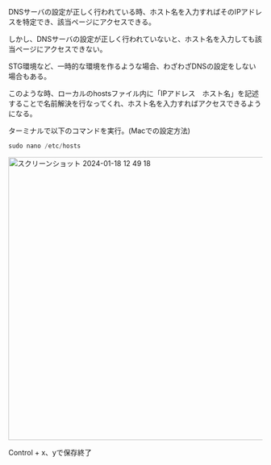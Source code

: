 DNSサーバの設定が正しく行われている時、ホスト名を入力すればそのIPアドレスを特定でき、該当ページにアクセスできる。

しかし、DNSサーバの設定が正しく行われていないと、ホスト名を入力しても該当ページにアクセスできない。

STG環境など、一時的な環境を作るような場合、わざわざDNSの設定をしない場合もある。

このような時、ローカルのhostsファイル内に「IPアドレス　ホスト名」を記述することで名前解決を行なってくれ、ホスト名を入力すればアクセスできるようになる。

ターミナルで以下のコマンドを実行。(Macでの設定方法)

```jsx
sudo nano /etc/hosts
```

<img width="562" alt="スクリーンショット 2024-01-18 12 49 18" src="https://github.com/Ryo-0912/Gerenal-learning/assets/82032550/322c11f6-6352-4789-b9fd-341e7109df52">


Control + x、yで保存終了
